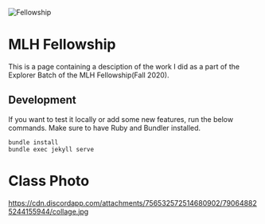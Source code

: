 ![Fellowship](https://raw.githubusercontent.com/yashk2000/mlh-fellowship-fall-2020/master/assets/img/social-link.jpg)

# MLH Fellowship

This is a page containing a desciption of the work I did as a part of the Explorer Batch of the MLH Fellowship(Fall 2020). 

## Development

If you want to test it locally or add some new features, run the below commands. Make sure to have Ruby and Bundler installed.

```
bundle install
bundle exec jekyll serve
```
# Class Photo
https://cdn.discordapp.com/attachments/756532572514680902/790648825244155944/collage.jpg
